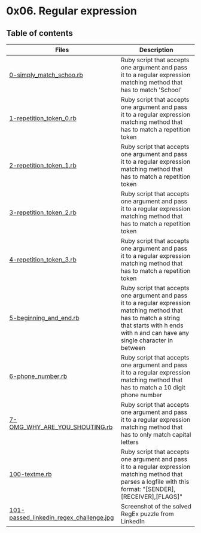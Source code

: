# 0x06. Regular expression

## Table of contents

Files | Description
----- | -----------
[0-simply_match_schoo.rb](./0-simply_match_school.rb) |  Ruby script that accepts one argument and pass it to a regular expression matching method that has to match 'School'
[1-repetition_token_0.rb](./1-repetition_token_0.rb) | Ruby script that accepts one argument and pass it to a regular expression matching method that has to match a repetition token
[2-repetition_token_1.rb](./2-repetition_token_1.rb) | Ruby script that accepts one argument and pass it to a regular expression matching method that has to match a repetition token
[3-repetition_token_2.rb](./3-repetition_token_2.rb) | Ruby script that accepts one argument and pass it to a regular expression matching method that has to match a repetition token
[4-repetition_token_3.rb](./4-repetition_token_3.rb) | Ruby script that accepts one argument and pass it to a regular expression matching method that has to match a repetition token
[5-beginning_and_end.rb](./5-beginning_and_end.rb) | Ruby script that accepts one argument and pass it to a regular expression matching method that has to match a string that starts with h ends with n and can have any single character in between
[6-phone_number.rb](./6-phone_number.rb) | Ruby script that accepts one argument and pass it to a regular expression matching method that has to match a 10 digit phone number
[7-OMG_WHY_ARE_YOU_SHOUTING.rb](./7-OMG_WHY_ARE_YOU_SHOUTING.rb) | Ruby script that accepts one argument and pass it to a regular expression matching method that has to only match capital letters
[100-textme.rb](./100-textme.rb) | Ruby script that accepts one argument and pass it to a regular expression matching method that parses a logfile with this format: "[SENDER],[RECEIVER],[FLAGS]"
[101-passed_linkedin_regex_challenge.jpg](./101-passed_linkedin_regex_challenge.jpg) | Screenshot of the solved RegEx puzzle from LinkedIn
